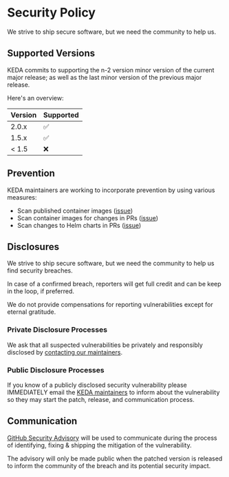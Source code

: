 # Security Policy

We strive to ship secure software, but we need the community to help us.

## Supported Versions

KEDA commits to supporting the n-2 version minor version of the current major release; as well as the last minor version of the previous major release.

Here's an overview:

| Version | Supported          |
| ------- | ------------------ |
| 2.0.x   | :white_check_mark: |
| 1.5.x   | :white_check_mark: |
| < 1.5   | :x:                |

## Prevention

KEDA maintainers are working to incorporate prevention by using various measures:

- Scan published container images ([issue](https://github.com/kedacore/keda/issues/1041))
- Scan container images for changes in PRs ([issue](https://github.com/kedacore/keda/issues/1040))
- Scan changes to Helm charts in PRs ([issue](https://github.com/kedacore/charts/issues/64))

## Disclosures

We strive to ship secure software, but we need the community to help us find security breaches.

In case of a confirmed breach, reporters will get full credit and can be keep in the loop, if
preferred.

We do not provide compensations for reporting vulnerabilities except for eternal
gratitude.

### Private Disclosure Processes

We ask that all suspected vulnerabilities be privately and responsibly disclosed by [contacting our maintainers](mailto:cncf-keda-maintainers@lists.cncf.io).

### Public Disclosure Processes

If you know of a publicly disclosed security vulnerability please IMMEDIATELY email the [KEDA maintainers](mailto:cncf-keda-maintainers@lists.cncf.io) to inform about the vulnerability so they may start the patch, release, and communication process.

## Communication

[GitHub Security Advisory](https://github.com/kedacore/keda/security/advisories) will be used to communicate during the process of  identifying, fixing & shipping the mitigation of the vulnerability.

The advisory will only be made public when the patched version is released to inform the community of the breach and its potential security impact.
